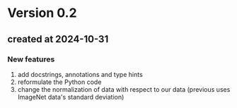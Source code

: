 # Version 0.2

## created at 2024-10-31

### New features
1. add docstrings, annotations and type hints
2. reformulate the Python code
3. change the normalization of data with respect to our data (previous uses ImageNet data's standard deviation)